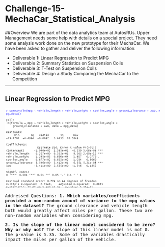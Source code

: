 # Challenge-15-MechaCar_Statistical_Analysis

##Overview
We are part of the data analytics team at AutosRUs. Upper Management needs some help with details on a special project. They need some analysis work done on the new prototype for their MechaCar. We have been asked to gather and deliver the following information:
  - Deliverable 1: Linear Regression to Predict MPG
  - Deliverable 2: Summary Statistics on Suspension Coils
  - Deliverable 3: T-Test on Suspension Coils
  - Deliverable 4: Design a Study Comparing the MechaCar to the Competition

-----------------------------------------------------------------------------------
  ## Linear Regression to Predict MPG

<kbd>

![Deliverable 1](https://github.com/LindsayTeeters/Challenge-15-MechaCar_Statistical_Analysis/blob/main/Resources/summary%20mpg%20vehicle%20lengthwidth.png)</kbd>

Addressed Questions:
<b>1. Which variables/coefficients provided a non-random amount of variance to the mpg values in the dataset?</b>
The ground clearance and vehicle length both would greatly affect miles per gallon. These two are non-random variables when considering mpg.

<b>2. Is the slope of the linear model considered to be zero? Why or why not?</b>
The slope of this linear model is not 0. The p-value is 5.35. Some of the variables drastically impact the miles per gallon of the vehicle.


